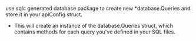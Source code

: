 use sqlc generated database package to create new *database.Queries and store it in your apiConfig struct. 

- This will create an instance of the database.Queries struct, which contains methods for each query you've defined in your SQL files.